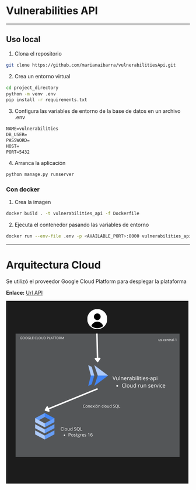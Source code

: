 # Vulnerabilities API

---

## Uso local

1. Clona el repositorio

```bash
git clone https://github.com/marianaibarra/vulnerabilitiesApi.git
```

2. Crea un entorno virtual

```bash
cd project_directory
python -m venv .env
pip install -r requirements.txt
```

3. Configura las variables de entorno de la base de datos en un archivo .env

```.env
NAME=vulnerabilities
DB_USER=
PASSWORD=
HOST=
PORT=5432
```

4. Arranca la aplicación

```bash
python manage.py runserver
```

### Con docker

1. Crea la imagen

```bash
docker build . -t vulnerabilities_api -f Dockerfile
```

2. Ejecuta el contenedor pasando las variables de entorno

``` bash
docker run --env-file .env -p <AVAILABLE_PORT>:8000 vulnerabilities_api:latest
```

---

# Arquitectura Cloud

Se utilizó el proveedor Google Cloud Platform para desplegar la plataforma

**Enlace:** [Url API](https://vulnerabilities-api-561467256431.us-central1.run.app)

![Architecture](/images/architecture.png)